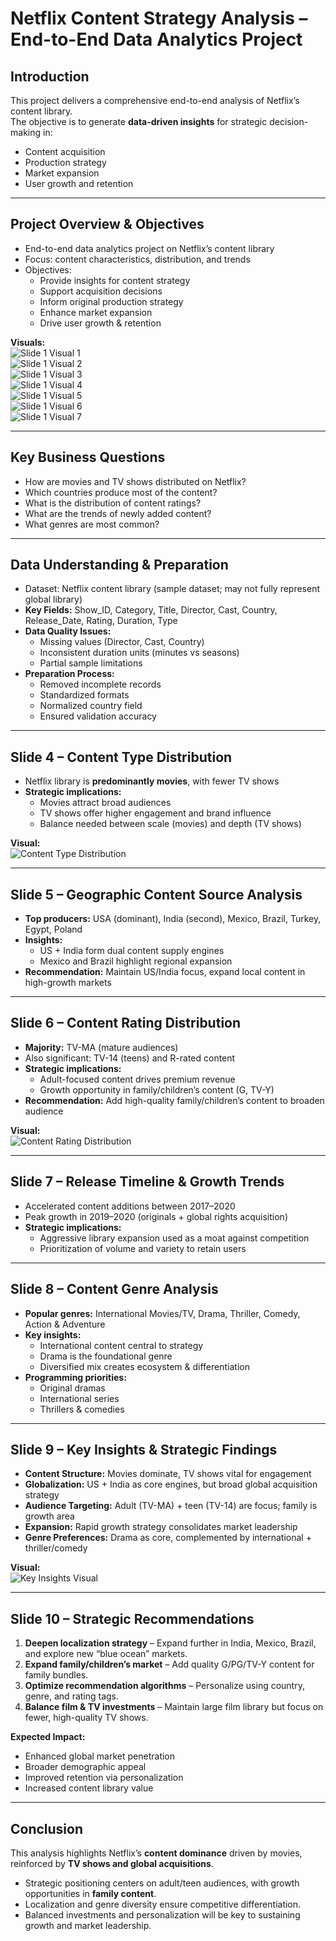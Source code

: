# Netflix Content Strategy Analysis – End-to-End Data Analytics Project  

## Introduction  
This project delivers a comprehensive end-to-end analysis of Netflix’s content library.  
The objective is to generate **data-driven insights** for strategic decision-making in:  
- Content acquisition  
- Production strategy  
- Market expansion  
- User growth and retention  

---

## Project Overview & Objectives  
- End-to-end data analytics project on Netflix’s content library  
- Focus: content characteristics, distribution, and trends  
- Objectives:  
  - Provide insights for content strategy  
  - Support acquisition decisions  
  - Inform original production strategy  
  - Enhance market expansion  
  - Drive user growth & retention  

**Visuals:**  
![Slide 1 Visual 1](sandbox:/mnt/data/netflix_ppt_images/slide1_img2.png)  
![Slide 1 Visual 2](sandbox:/mnt/data/netflix_ppt_images/slide1_img3.png)  
![Slide 1 Visual 3](sandbox:/mnt/data/netflix_ppt_images/slide1_img4.png)  
![Slide 1 Visual 4](sandbox:/mnt/data/netflix_ppt_images/slide1_img11.png)  
![Slide 1 Visual 5](sandbox:/mnt/data/netflix_ppt_images/slide1_img13.png)  
![Slide 1 Visual 6](sandbox:/mnt/data/netflix_ppt_images/slide1_img15.png)  
![Slide 1 Visual 7](sandbox:/mnt/data/netflix_ppt_images/slide1_img17.png)  

---

## Key Business Questions  
- How are movies and TV shows distributed on Netflix?  
- Which countries produce most of the content?  
- What is the distribution of content ratings?  
- What are the trends of newly added content?  
- What genres are most common?  

---

## Data Understanding & Preparation  
- Dataset: Netflix content library (sample dataset; may not fully represent global library)  
- **Key Fields:** Show_ID, Category, Title, Director, Cast, Country, Release_Date, Rating, Duration, Type  
- **Data Quality Issues:**  
  - Missing values (Director, Cast, Country)  
  - Inconsistent duration units (minutes vs seasons)  
  - Partial sample limitations  
- **Preparation Process:**  
  - Removed incomplete records  
  - Standardized formats  
  - Normalized country field  
  - Ensured validation accuracy  

---

## Slide 4 – Content Type Distribution  
- Netflix library is **predominantly movies**, with fewer TV shows  
- **Strategic implications:**  
  - Movies attract broad audiences  
  - TV shows offer higher engagement and brand influence  
  - Balance needed between scale (movies) and depth (TV shows)  

**Visual:**  
![Content Type Distribution](sandbox:/mnt/data/netflix_ppt_images/slide4_img7.png)  

---

## Slide 5 – Geographic Content Source Analysis  
- **Top producers:** USA (dominant), India (second), Mexico, Brazil, Turkey, Egypt, Poland  
- **Insights:**  
  - US + India form dual content supply engines  
  - Mexico and Brazil highlight regional expansion  
- **Recommendation:** Maintain US/India focus, expand local content in high-growth markets  

---

## Slide 6 – Content Rating Distribution  
- **Majority:** TV-MA (mature audiences)  
- Also significant: TV-14 (teens) and R-rated content  
- **Strategic implications:**  
  - Adult-focused content drives premium revenue  
  - Growth opportunity in family/children’s content (G, TV-Y)  
- **Recommendation:** Add high-quality family/children’s content to broaden audience  

**Visual:**  
![Content Rating Distribution](sandbox:/mnt/data/netflix_ppt_images/slide9_img13.png)  

---

## Slide 7 – Release Timeline & Growth Trends  
- Accelerated content additions between 2017–2020  
- Peak growth in 2019–2020 (originals + global rights acquisition)  
- **Strategic implications:**  
  - Aggressive library expansion used as a moat against competition  
  - Prioritization of volume and variety to retain users  

---

## Slide 8 – Content Genre Analysis  
- **Popular genres:** International Movies/TV, Drama, Thriller, Comedy, Action & Adventure  
- **Key insights:**  
  - International content central to strategy  
  - Drama is the foundational genre  
  - Diversified mix creates ecosystem & differentiation  
- **Programming priorities:**  
  - Original dramas  
  - International series  
  - Thrillers & comedies  

---

## Slide 9 – Key Insights & Strategic Findings  
- **Content Structure:** Movies dominate, TV shows vital for engagement  
- **Globalization:** US + India as core engines, but broad global acquisition strategy  
- **Audience Targeting:** Adult (TV-MA) + teen (TV-14) are focus; family is growth area  
- **Expansion:** Rapid growth strategy consolidates market leadership  
- **Genre Preferences:** Drama as core, complemented by international + thriller/comedy  

**Visual:**  
![Key Insights Visual](sandbox:/mnt/data/netflix_ppt_images/slide9_img13.png)  

---

## Slide 10 – Strategic Recommendations  
1. **Deepen localization strategy** – Expand further in India, Mexico, Brazil, and explore new “blue ocean” markets.  
2. **Expand family/children’s market** – Add quality G/PG/TV-Y content for family bundles.  
3. **Optimize recommendation algorithms** – Personalize using country, genre, and rating tags.  
4. **Balance film & TV investments** – Maintain large film library but focus on fewer, high-quality TV shows.  

**Expected Impact:**  
- Enhanced global market penetration  
- Broader demographic appeal  
- Improved retention via personalization  
- Increased content library value  

---

## Conclusion  
This analysis highlights Netflix’s **content dominance** driven by movies, reinforced by **TV shows and global acquisitions**.  
- Strategic positioning centers on adult/teen audiences, with growth opportunities in **family content**.  
- Localization and genre diversity ensure competitive differentiation.  
- Balanced investments and personalization will be key to sustaining growth and market leadership.  
  
